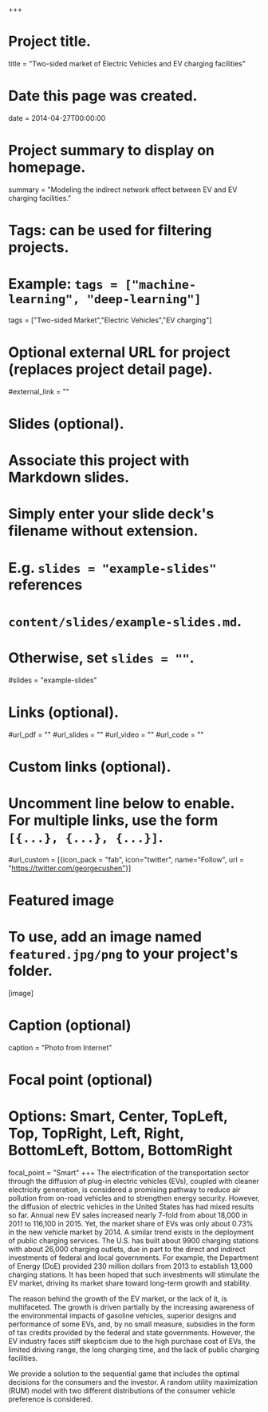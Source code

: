 +++
# Project title.
title = "Two-sided market of Electric Vehicles and EV charging facilities"

# Date this page was created.
date = 2014-04-27T00:00:00

# Project summary to display on homepage.
summary = "Modeling the indirect network effect between EV and EV charging facilities."

# Tags: can be used for filtering projects.
# Example: `tags = ["machine-learning", "deep-learning"]`
tags = ["Two-sided Market","Electric Vehicles","EV charging"]

# Optional external URL for project (replaces project detail page).
#external_link = ""

# Slides (optional).
#   Associate this project with Markdown slides.
#   Simply enter your slide deck's filename without extension.
#   E.g. `slides = "example-slides"` references 
#   `content/slides/example-slides.md`.
#   Otherwise, set `slides = ""`.
#slides = "example-slides"

# Links (optional).
#url_pdf = ""
#url_slides = ""
#url_video = ""
#url_code = ""

# Custom links (optional).
#   Uncomment line below to enable. For multiple links, use the form `[{...}, {...}, {...}]`.
#url_custom = [{icon_pack = "fab", icon="twitter", name="Follow", url = "https://twitter.com/georgecushen"}]

# Featured image
# To use, add an image named `featured.jpg/png` to your project's folder. 
[image]
  # Caption (optional)
  caption = "Photo from Internet"
  
  # Focal point (optional)
  # Options: Smart, Center, TopLeft, Top, TopRight, Left, Right, BottomLeft, Bottom, BottomRight
  focal_point = "Smart"
+++
The electrification of the transportation sector through the diffusion of plug-in electric vehicles (EVs), coupled with cleaner electricity generation, is considered a promising pathway to reduce air pollution from on-road vehicles and to strengthen energy security. However, the diffusion of electric vehicles in the United States has had mixed results so far. Annual new EV sales increased nearly 7-fold from about 18,000 in 2011 to 116,100 in 2015. Yet, the market share of EVs was only about 0.73% in the new vehicle market by 2014.
A similar trend exists in the deployment of public charging services. The U.S. has built about 9900 charging stations with about 26,000 charging outlets, due in part to the direct and indirect investments of federal and local governments. For example, the Department of Energy (DoE) provided 230 million dollars from 2013 to establish 13,000 charging stations. It has been hoped that such investments will stimulate the EV market, driving its market share toward long-term growth and stability.

The reason behind the growth of the EV market, or the lack of it, is multifaceted. The growth is driven partially by the increasing awareness of the environmental impacts of gasoline vehicles, superior designs and performance of some EVs, and, by no small measure, subsidies in the form of tax credits provided by the federal and state governments. However, the EV industry faces stiff skepticism due to the high purchase cost of EVs, the limited driving range, the long charging time, and the lack of public charging facilities.

We provide a solution to the sequential game that includes the optimal decisions for the consumers and the investor. A random utility maximization (RUM) model with two different distributions of the consumer vehicle preference is considered.